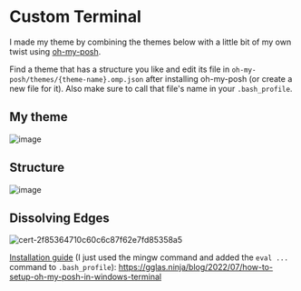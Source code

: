 # Custom Terminal

I made my theme by combining the themes below with a little bit of my own twist using [oh-my-posh](https://ohmyposh.dev).

Find a theme that has a structure you like and edit its file in `oh-my-posh/themes/{theme-name}.omp.json` after installing oh-my-posh (or create a new file for it). Also make sure to call that file's name in your `.bash_profile`.

## My theme

![image](https://github.com/dawitalemu4/neovim/assets/106638403/ed5f2ef6-73f9-4af0-954b-627d84e0097c)

## Structure

![image](https://ohmyposh.dev/assets/images/sim-web-a99d0ada099744b493654b1df60572c5.png)

## Dissolving Edges

![cert-2f85364710c60c6c87f62e7fd85358a5](https://github.com/dawitalemu4/neovim/assets/106638403/9ea6bbc3-4c98-45ab-a08e-cb5d34bd0249)

[Installation guide](https://gglas.ninja/blog/2022/07/how-to-setup-oh-my-posh-in-windows-terminal) (I just used the mingw command and added the `eval ...` command to `.bash_profile`): https://gglas.ninja/blog/2022/07/how-to-setup-oh-my-posh-in-windows-terminal
